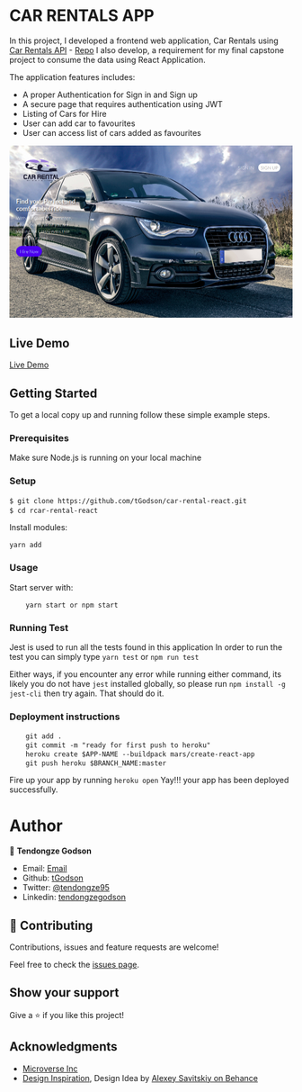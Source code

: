 # CAR RENTALS APP

In this project, I developed a frontend web application, Car Rentals using [Car Rentals API](https://car-rental-rails.herokuapp.com/) - [Repo](https://github.com/tGodson/car-rental-rails) I also develop, a requirement for my final capstone project to consume the data using React Application.

The application features includes:
- A proper Authentication for Sign in and Sign up
- A secure page that requires authentication using JWT 
- Listing of Cars for Hire
- User can add car to favourites
- User can access list of cars added as favourites

![screenshot](app_screenshot.png)

## Live Demo
[Live Demo]()


## Getting Started

To get a local copy up and running follow these simple example steps.

### Prerequisites

Make sure Node.js is running on your local machine

### Setup

~~~bash
$ git clone https://github.com/tGodson/car-rental-react.git
$ cd rcar-rental-react
~~~

Install modules:

```
yarn add
```

### Usage

Start server with:

```
    yarn start or npm start
```
### Running Test
Jest is used to run all the tests found in this application
In order to run the test you can simply type `yarn test` or `npm run test`

Either ways, if you encounter any error while running either command, its likely you do not have `jest` installed globally, so please run `npm install -g jest-cli` then try again. That should do it.

### Deployment instructions

```
    git add .
    git commit -m "ready for first push to heroku"  
    heroku create $APP-NAME --buildpack mars/create-react-app
    git push heroku $BRANCH_NAME:master
```

Fire up your app by running `heroku open` Yay!!! your app has been deployed successfully.

# Author

👤 **Tendongze Godson**

- Email: [Email](tendongzegodson@gmail.com)
- Github: [tGodson](https://github.com/tGodson)
- Twitter: [@tendongze95](https://twitter.com/tendongze95)
- Linkedin: [tendongzegodson](https://www.linkedin.com/in/tendongzegodson)

## 🤝 Contributing

Contributions, issues and feature requests are welcome!

Feel free to check the [issues page](https://github.com/tGodson/car-rental-react/issues).

## Show your support

Give a ⭐️ if you like this project!

## Acknowledgments
- [Microverse Inc](https://www.microverse.org/)
- [Design Inspiration](https://www.behance.net/gallery/37706679/Circle-(Landing-page-Dashboard-Mobile-App)), Design Idea by [Alexey Savitskiy on Behance](https://www.behance.net/alexey_savitskiy)